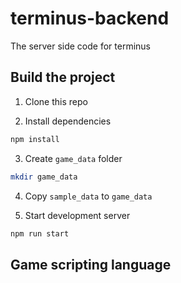 # terminus-backend
 The server side code for terminus

## Build the project
1. Clone this repo

2. Install dependencies
```sh
npm install
```
3. Create `game_data` folder
```sh
mkdir game_data
```
4. Copy `sample_data` to `game_data`

3. Start development server
```sh
npm run start
```

## Game scripting language
